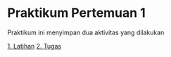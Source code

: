 # Praktikum Pertemuan 1

Praktikum ini menyimpan dua aktivitas yang dilakukan

[1. Latihan](https://github.com/185610018latif/tekn-basis-data/blob/master/minggu-01/latihan.md)
[2. Tugas](https://github.com/185610018latif/tekn-basis-data/blob/master/minggu-01/tugas.md)